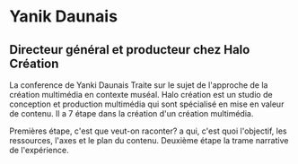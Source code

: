 # Yanik Daunais
## Directeur général et producteur chez Halo Création

La conference de Yanki Daunais Traite sur le sujet de l'approche de la création multimédia en contexte muséal.  Halo création est un studio de conception et production multimédia qui sont spécialisé en mise en valeur de contenu. Il a 7 étape dans la création d'un création multimédia.

Premières étape, c'est que veut-on raconter? a qui, c'est quoi l'objectif, les ressources, l'axes et le plan du contenu. Deuxième étape la trame narrative de l'expérience.
